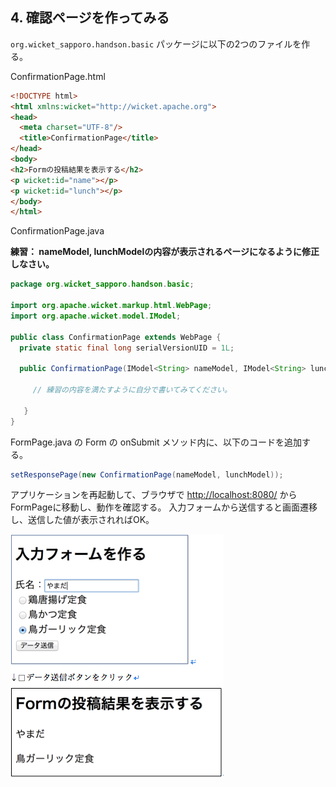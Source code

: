 ## 4. 確認ページを作ってみる

`org.wicket_sapporo.handson.basic` パッケージに以下の2つのファイルを作る。

ConfirmationPage.html

```html
<!DOCTYPE html>
<html xmlns:wicket="http://wicket.apache.org">
<head>
  <meta charset="UTF-8"/>
  <title>ConfirmationPage</title>
</head>
<body>
<h2>Formの投稿結果を表示する</h2>
<p wicket:id="name"></p>
<p wicket:id="lunch"></p>
</body>
</html>
```

ConfirmationPage.java

**練習： nameModel, lunchModelの内容が表示されるページになるように修正しなさい。**

```java
package org.wicket_sapporo.handson.basic;
 
import org.apache.wicket.markup.html.WebPage;
import org.apache.wicket.model.IModel;
 
public class ConfirmationPage extends WebPage {
  private static final long serialVersionUID = 1L;

  public ConfirmationPage(IModel<String> nameModel, IModel<String> lunchModel) {
 
     // 練習の内容を満たすように自分で書いてみてください。
 
   }
}
```

FormPage.java の Form の onSubmit メソッド内に、以下のコードを追加する。

```java
setResponsePage(new ConfirmationPage(nameModel, lunchModel));
```

アプリケーションを再起動して、ブラウザで [http://localhost:8080/](http://localhost:8080/)  からFormPageに移動し、動作を確認する。
入力フォームから送信すると画面遷移し、送信した値が表示されればOK。

![fig04](./fig04.png)

<!-- [次へ](./HandsOn04.md) -->
